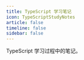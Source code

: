 ```yaml
---
title: TypeScript 学习笔记
icon: TypeScriptStudyNotes
article: false
timeline: false
sidebar: false
---
```


TypeScript 学习过程中的笔记。

<Catalog base='/TypeScriptStudyNotes/' level=1 />

